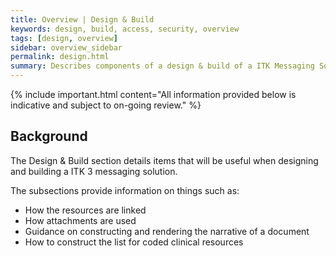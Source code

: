 ```yaml
---
title: Overview | Design & Build 
keywords: design, build, access, security, overview
tags: [design, overview]
sidebar: overview_sidebar
permalink: design.html
summary: Describes components of a design & build of a ITK Messaging Solution using profiles described in Explore.
---
```


{% include important.html content="All information provided below is indicative and subject to on-going review." %}

## Background ##

The Design & Build section details items that will be useful when designing and building a ITK 3 messaging solution.

The subsections provide information on things such as:

- How the resources are linked
- How attachments are used
- Guidance on constructing and rendering the narrative of a document
- How to construct the list for coded clinical resources







